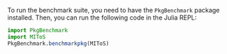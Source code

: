 To run the benchmark suite, you need to have the `PkgBenchmark` package installed. 
Then, you can run the following code in the Julia REPL:

```julia
import PkgBenchmark
import MIToS
PkgBenchmark.benchmarkpkg(MIToS)
```